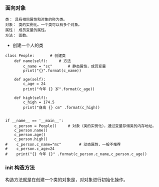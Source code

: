 ### 面向对象


    类： 具有相同属性和对象的称为类。
    对象： 类的实例化。一个类可以有多个对象。
    属性： 成员变量的属性。
    方法： 函数。


- 创建一个人的类

```pyhon
class People:       # 创建类
    def name(self):     # 方法
        c_name = "sc"       # 静态属性，成员变量
        print("{}".format(c_name))

    def age(self):
        c_age = 24
        print("今年 {} 岁".format(c_age))

    def high(self):
        c_high = 174.5
        print("身高 {} cm" .format(c_high))


if __name__ == '__main__':
    c_person = People()     # 对象（类的实例化），通过变量存储类的内存地址。
    c_person.name()
    c_person.age()
    c_person.high()
#    c_person.c_name="mc"        # 动态属性，一般不推荐
#    c_person.c_age=24
#    print("{} 今年 {}" .format(c_person.c_name,c_person.c_age))

```


### __init__ 构造方法

构造方法就是在创建一个类的对象是，对对象进行初始化操作。